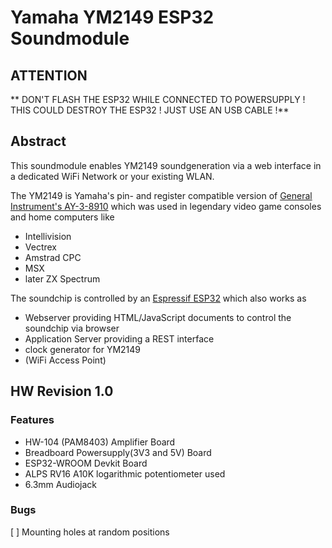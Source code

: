 # Yamaha YM2149 ESP32 Soundmodule

## ATTENTION
** DON'T FLASH THE ESP32 WHILE CONNECTED TO POWERSUPPLY ! THIS COULD DESTROY THE ESP32 ! JUST USE AN USB CABLE !**

## Abstract
This soundmodule enables YM2149 soundgeneration via a web interface in a dedicated WiFi Network or your existing WLAN. 

The YM2149 is Yamaha's pin- and register compatible version of [General Instrument's AY-3-8910](https://en.wikipedia.org/wiki/General_Instrument_AY-3-8910) which was used in legendary video game consoles and home computers like
- Intellivision
- Vectrex
- Amstrad CPC
- MSX
- later ZX Spectrum

The soundchip is controlled by an [Espressif ESP32](ttps://www.espressif.com/en/products/socs/esp32/overview) which also works as
- Webserver providing HTML/JavaScript documents to control the soundchip via browser
- Application Server providing a REST interface
- clock generator for YM2149
- (WiFi Access Point)

## HW Revision 1.0

### Features
- HW-104 (PAM8403) Amplifier Board
- Breadboard Powersupply(3V3 and 5V) Board 
- ESP32-WROOM Devkit Board
- ALPS RV16 A10K logarithmic potentiometer used
- 6.3mm Audiojack

### Bugs
[ ] Mounting holes at random positions
